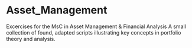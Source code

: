 # Asset_Management
 Excercises for the MsC in Asset Management & Financial Analysis
A small collection of found, adapted scripts illustrating key concepts in portfolio theory and analysis. 